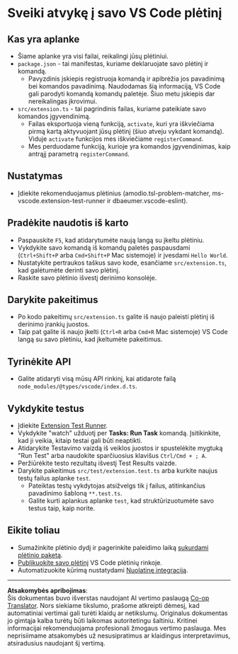 <!--
CO_OP_TRANSLATOR_METADATA:
{
  "original_hash": "eae2c0ea18160a3e7a63ace7b53897d7",
  "translation_date": "2025-09-12T15:01:38+00:00",
  "source_file": "code/07.Lab/01/AIPC/extensions/phi3ext/vsc-extension-quickstart.md",
  "language_code": "lt"
}
-->
# Sveiki atvykę į savo VS Code plėtinį

## Kas yra aplanke

* Šiame aplanke yra visi failai, reikalingi jūsų plėtiniui.
* `package.json` - tai manifestas, kuriame deklaruojate savo plėtinį ir komandą.
  * Pavyzdinis įskiepis registruoja komandą ir apibrėžia jos pavadinimą bei komandos pavadinimą. Naudodamas šią informaciją, VS Code gali parodyti komandą komandų paletėje. Šiuo metu įskiepis dar nereikalingas įkrovimui.
* `src/extension.ts` - tai pagrindinis failas, kuriame pateikiate savo komandos įgyvendinimą.
  * Failas eksportuoja vieną funkciją, `activate`, kuri yra iškviečiama pirmą kartą aktyvuojant jūsų plėtinį (šiuo atveju vykdant komandą). Viduje `activate` funkcijos mes iškviečiame `registerCommand`.
  * Mes perduodame funkciją, kurioje yra komandos įgyvendinimas, kaip antrąjį parametrą `registerCommand`.

## Nustatymas

* Įdiekite rekomenduojamus plėtinius (amodio.tsl-problem-matcher, ms-vscode.extension-test-runner ir dbaeumer.vscode-eslint).

## Pradėkite naudotis iš karto

* Paspauskite `F5`, kad atidarytumėte naują langą su įkeltu plėtiniu.
* Vykdykite savo komandą iš komandų paletės paspausdami (`Ctrl+Shift+P` arba `Cmd+Shift+P` Mac sistemoje) ir įvesdami `Hello World`.
* Nustatykite pertraukos taškus savo kode, esančiame `src/extension.ts`, kad galėtumėte derinti savo plėtinį.
* Raskite savo plėtinio išvestį derinimo konsolėje.

## Darykite pakeitimus

* Po kodo pakeitimų `src/extension.ts` galite iš naujo paleisti plėtinį iš derinimo įrankių juostos.
* Taip pat galite iš naujo įkelti (`Ctrl+R` arba `Cmd+R` Mac sistemoje) VS Code langą su savo plėtiniu, kad įkeltumėte pakeitimus.

## Tyrinėkite API

* Galite atidaryti visą mūsų API rinkinį, kai atidarote failą `node_modules/@types/vscode/index.d.ts`.

## Vykdykite testus

* Įdiekite [Extension Test Runner](https://marketplace.visualstudio.com/items?itemName=ms-vscode.extension-test-runner).
* Vykdykite "watch" užduotį per **Tasks: Run Task** komandą. Įsitikinkite, kad ji veikia, kitaip testai gali būti neaptikti.
* Atidarykite Testavimo vaizdą iš veiklos juostos ir spustelėkite mygtuką "Run Test" arba naudokite sparčiuosius klavišus `Ctrl/Cmd + ; A`.
* Peržiūrėkite testo rezultatų išvestį Test Results vaizde.
* Darykite pakeitimus `src/test/extension.test.ts` arba kurkite naujus testų failus aplanke `test`.
  * Pateiktas testų vykdytojas atsižvelgs tik į failus, atitinkančius pavadinimo šabloną `**.test.ts`.
  * Galite kurti aplankus aplanke `test`, kad struktūrizuotumėte savo testus taip, kaip norite.

## Eikite toliau

* Sumažinkite plėtinio dydį ir pagerinkite paleidimo laiką [sukurdami plėtinio paketą](https://code.visualstudio.com/api/working-with-extensions/bundling-extension?WT.mc_id=aiml-137032-kinfeylo).
* [Publikuokite savo plėtinį](https://code.visualstudio.com/api/working-with-extensions/publishing-extension?WT.mc_id=aiml-137032-kinfeylo) VS Code plėtinių rinkoje.
* Automatizuokite kūrimą nustatydami [Nuolatinę integraciją](https://code.visualstudio.com/api/working-with-extensions/continuous-integration?WT.mc_id=aiml-137032-kinfeylo).

---

**Atsakomybės apribojimas**:  
Šis dokumentas buvo išverstas naudojant AI vertimo paslaugą [Co-op Translator](https://github.com/Azure/co-op-translator). Nors siekiame tikslumo, prašome atkreipti dėmesį, kad automatiniai vertimai gali turėti klaidų ar netikslumų. Originalus dokumentas jo gimtąja kalba turėtų būti laikomas autoritetingu šaltiniu. Kritinei informacijai rekomenduojama profesionali žmogaus vertimo paslauga. Mes neprisiimame atsakomybės už nesusipratimus ar klaidingus interpretavimus, atsiradusius naudojant šį vertimą.